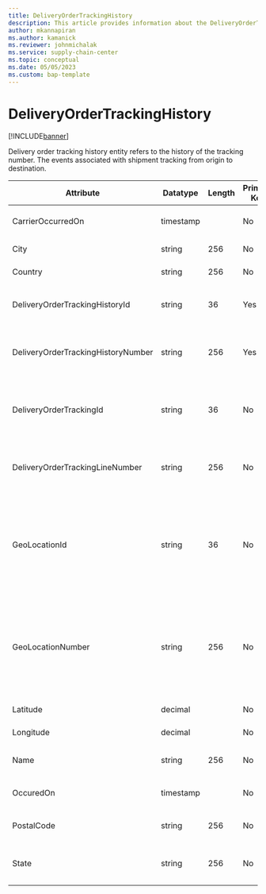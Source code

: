 ```yaml
---
title: DeliveryOrderTrackingHistory
description: This article provides information about the DeliveryOrderTrackingHistory entity.
author: mkannapiran
ms.author: kamanick
ms.reviewer: johnmichalak
ms.service: supply-chain-center
ms.topic: conceptual
ms.date: 05/05/2023
ms.custom: bap-template
---
```


# **DeliveryOrderTrackingHistory**

[!INCLUDE[banner](../../includes/banner.md)]

Delivery order tracking history entity refers to the history of the tracking number. The events associated with shipment tracking from origin to destination.


|	Attribute	|	Datatype	|	Length	|	Primary Key	|	Description	|
|---------------|--------|------|----------|-----------|
|	CarrierOccurredOn	|	timestamp	|		|	No	|	Carrier occurred on date and time	|
|	City	|	string	|	256	|	No	|	City of the delivery order	|
|	Country	|	string	|	256	|	No	|	Country of the delivery order	|
|	DeliveryOrderTrackingHistoryId	|	string	|	36	|	Yes	|	The unique ID for delivery order tracking history	|
|	DeliveryOrderTrackingHistoryNumber	|	string	|	256	|	Yes	|	The unique number for delivery order tracking history	|
|	DeliveryOrderTrackingId	|	string	|	36	|	No	|	Unique tracking ID for the delivery order, this is system generated	|
|	DeliveryOrderTrackingLineNumber	|	string	|	256	|	No	|	Unique tracking line number for the delivery order, 	|
|	GeoLocationId	|	string	|	36	|	No	|	The unique identifier of a Location. This is autogenerated by Supply Chain Center or Dynamics 365 applications	|
|	GeoLocationNumber	|	string	|	256	|	No	|	The unique number of a location. This is a referenced in an external system to identify the unique location	|
|	Latitude	|	decimal	|		|	No	|	Latitude of the location	|
|	Longitude	|	decimal	|		|	No	|	Longitude of the location	|
|	Name	|	string	|	256	|	No	|	Name of the delivery order history	|
|	OccuredOn	|	timestamp	|		|	No	|	The date and time the event occurred 	|
|	PostalCode	|	string	|	256	|	No	|	Postal code of the delivery order	|
|	State	|	string	|	256	|	No	|	The state of delivery order tracking history	|
